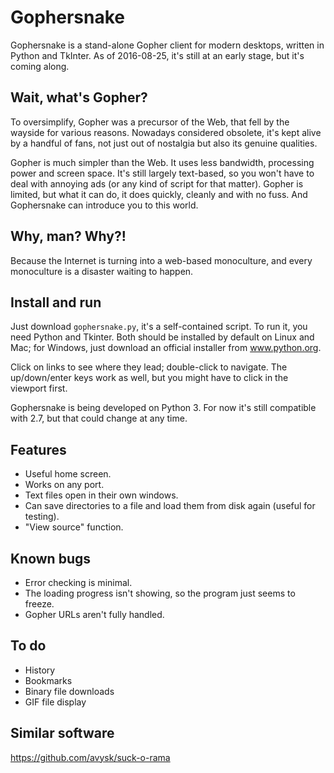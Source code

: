 # Gophersnake

Gophersnake is a stand-alone Gopher client for modern desktops, written in Python and TkInter. As of 2016-08-25, it's still at an early stage, but it's coming along.

## Wait, what's Gopher?

To oversimplify, Gopher was a precursor of the Web, that fell by the wayside for various reasons. Nowadays considered obsolete, it's kept alive by a handful of fans, not just out of nostalgia but also its genuine qualities.

Gopher is much simpler than the Web. It uses less bandwidth, processing power and screen space. It's still largely text-based, so you won't have to deal with annoying ads (or any kind of script for that matter). Gopher is limited, but what it can do, it does quickly, cleanly and with no fuss. And Gophersnake can introduce you to this world.

## Why, man? Why?!

Because the Internet is turning into a web-based monoculture, and every monoculture is a disaster waiting to happen.

## Install and run

Just download `gophersnake.py`, it's a self-contained script. To run it, you need Python and Tkinter. Both should be installed by default on Linux and Mac; for Windows, just download an official installer from www.python.org.

Click on links to see where they lead; double-click to navigate. The up/down/enter keys work as well, but you might have to click in the viewport first.

Gophersnake is being developed on Python 3. For now it's still compatible with 2.7, but that could change at any time.

## Features

- Useful home screen.
- Works on any port.
- Text files open in their own windows.
- Can save directories to a file and load them from disk again (useful for testing).
- "View source" function.

## Known bugs

- Error checking is minimal.
- The loading progress isn't showing, so the program just seems to freeze.
- Gopher URLs aren't fully handled.

## To do

- History
- Bookmarks
- Binary file downloads
- GIF file display

## Similar software

https://github.com/avysk/suck-o-rama

